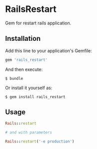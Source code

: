 # RailsRestart

Gem for restart rails application.

## Installation

Add this line to your application's Gemfile:

```ruby
gem 'rails_restart'
```

And then execute:

    $ bundle

Or install it yourself as:

    $ gem install rails_restart

## Usage

```ruby
Rails::restart

# and with parameters

Rails::restart('-e production')
```